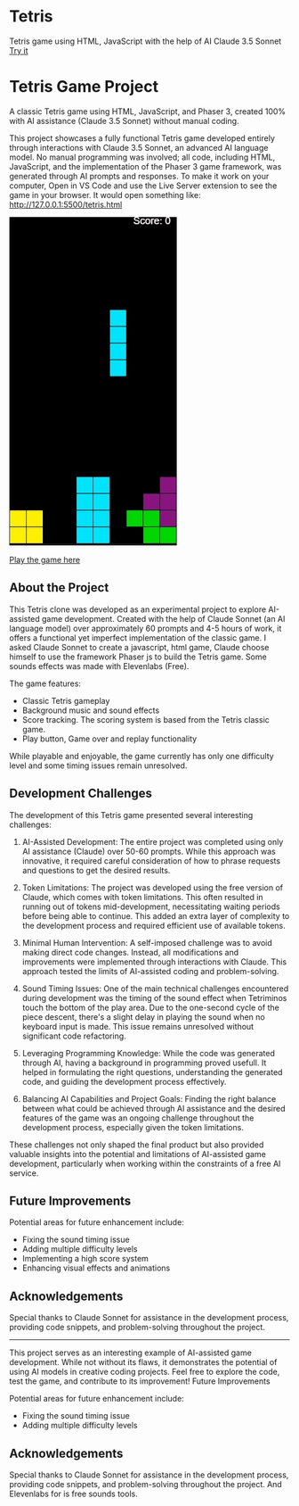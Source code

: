 # Tetris
Tetris game using HTML, JavaScript with the help of AI Claude 3.5 Sonnet [Try it](https://raw.githack.com/onigetoc/tetris/main/tetris.html)

Tetris Game Project
===================

A classic Tetris game using HTML, JavaScript, and Phaser 3, created 100% with AI assistance (Claude 3.5 Sonnet) without manual coding.

This project showcases a fully functional Tetris game developed entirely through interactions with Claude 3.5 Sonnet, an advanced AI language model. No manual programming was involved; all code, including HTML, JavaScript, and the implementation of the Phaser 3 game framework, was generated through AI prompts and responses. To make it work on your computer, Open in VS Code and use the Live Server extension to see the game in your browser. It would open something like: http://127.0.0.1:5500/tetris.html

![Tetris Game Screenshot](https://github.com/onigetoc/tetris/blob/main/tetris-animated.gif "Tetris Animated Gif")

[Play the game here](https://raw.githack.com/onigetoc/tetris/main/tetris.html)

## About the Project

This Tetris clone was developed as an experimental project to explore AI-assisted game development. Created with the help of Claude Sonnet (an AI language model) over approximately 60 prompts and 4-5 hours of work, it offers a functional yet imperfect implementation of the classic game. I asked Claude Sonnet to create a javascript, html game, Claude choose himself to use the framework Phaser js to build the Tetris game. Some sounds effects was made with Elevenlabs (Free).

The game features:
- Classic Tetris gameplay
- Background music and sound effects
- Score tracking. The scoring system is based from the Tetris classic game.
- Play button, Game over and replay functionality

While playable and enjoyable, the game currently has only one difficulty level and some timing issues remain unresolved.

## Development Challenges

The development of this Tetris game presented several interesting challenges:

1. AI-Assisted Development: The entire project was completed using only AI assistance (Claude) over 50-60 prompts. While this approach was innovative, it required careful consideration of how to phrase requests and questions to get the desired results.

2. Token Limitations: The project was developed using the free version of Claude, which comes with token limitations. This often resulted in running out of tokens mid-development, necessitating waiting periods before being able to continue. This added an extra layer of complexity to the development process and required efficient use of available tokens.

3. Minimal Human Intervention: A self-imposed challenge was to avoid making direct code changes. Instead, all modifications and improvements were implemented through interactions with Claude. This approach tested the limits of AI-assisted coding and problem-solving.

4. Sound Timing Issues: One of the main technical challenges encountered during development was the timing of the sound effect when Tetriminos touch the bottom of the play area. Due to the one-second cycle of the piece descent, there's a slight delay in playing the sound when no keyboard input is made. This issue remains unresolved without significant code refactoring.

5. Leveraging Programming Knowledge: While the code was generated through AI, having a background in programming proved usefull. It helped in formulating the right questions, understanding the generated code, and guiding the development process effectively.

6. Balancing AI Capabilities and Project Goals: Finding the right balance between what could be achieved through AI assistance and the desired features of the game was an ongoing challenge throughout the development process, especially given the token limitations.

These challenges not only shaped the final product but also provided valuable insights into the potential and limitations of AI-assisted game development, particularly when working within the constraints of a free AI service.

## Future Improvements

Potential areas for future enhancement include:
- Fixing the sound timing issue
- Adding multiple difficulty levels
- Implementing a high score system
- Enhancing visual effects and animations

## Acknowledgements

Special thanks to Claude Sonnet for assistance in the development process, providing code snippets, and problem-solving throughout the project.

---

This project serves as an interesting example of AI-assisted game development. While not without its flaws, it demonstrates the potential of using AI models in creative coding projects. Feel free to explore the code, test the game, and contribute to its improvement!
Future Improvements

Potential areas for future enhancement include:

*   Fixing the sound timing issue
*   Adding multiple difficulty levels

Acknowledgements
----------------

Special thanks to Claude Sonnet for assistance in the development process, providing code snippets, and problem-solving throughout the project. And Elevenlabs for is free sounds tools.
